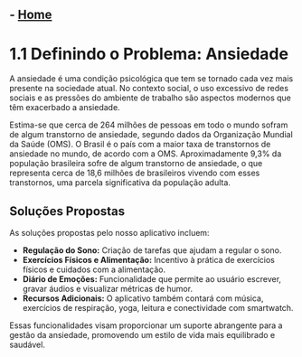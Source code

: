 ## - [Home](/README.md)
# 1.1 Definindo o Problema: Ansiedade

A ansiedade é uma condição psicológica que tem se tornado cada vez mais presente na sociedade atual. No contexto social, o uso excessivo de redes sociais e as pressões do ambiente de trabalho são aspectos modernos que têm exacerbado a ansiedade.

Estima-se que cerca de 264 milhões de pessoas em todo o mundo sofram de algum transtorno de ansiedade, segundo dados da Organização Mundial da Saúde (OMS). O Brasil é o país com a maior taxa de transtornos de ansiedade no mundo, de acordo com a OMS. Aproximadamente 9,3% da população brasileira sofre de algum transtorno de ansiedade, o que representa cerca de 18,6 milhões de brasileiros vivendo com esses transtornos, uma parcela significativa da população adulta.

## Soluções Propostas

As soluções propostas pelo nosso aplicativo incluem:

- **Regulação do Sono:** Criação de tarefas que ajudam a regular o sono.
- **Exercícios Físicos e Alimentação:** Incentivo à prática de exercícios físicos e cuidados com a alimentação.
- **Diário de Emoções:** Funcionalidade que permite ao usuário escrever, gravar áudios e visualizar métricas de humor.
- **Recursos Adicionais:** O aplicativo também contará com música, exercícios de respiração, yoga, leitura e conectividade com smartwatch.

Essas funcionalidades visam proporcionar um suporte abrangente para a gestão da ansiedade, promovendo um estilo de vida mais equilibrado e saudável.